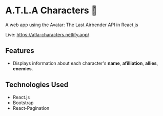 # A.T.L.A Characters :diamond_shape_with_a_dot_inside:

A web app using the Avatar: The Last Airbender API in React.js

Live: https://atla-characters.netlify.app/

## Features
- Displays information about each character's <strong>name</strong>, <strong>afilliation</strong>, <strong>allies</strong>, <strong>enemies</strong>.

## Technologies Used
- React.js
- Bootstrap
- React-Pagination

